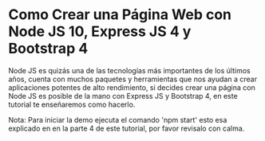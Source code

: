 # Como Crear una Página Web con Node JS 10, Express JS 4 y Bootstrap 4 
Node JS es quizás una de las tecnologías más importantes de los últimos años, cuenta con muchos paquetes y herramientas que nos ayudan a crear aplicaciones potentes de alto rendimiento, si decides crear una página con Node JS es posible de la mano con Express JS y Bootstrap 4, en este tutorial te enseñaremos como hacerlo.

<stong>Nota:</strong> Para iniciar la demo ejecuta el comando 'npm start' esto esa explicado en en la parte 4 de este tutorial, por favor revisalo con calma.
